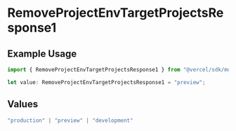 # RemoveProjectEnvTargetProjectsResponse1

## Example Usage

```typescript
import { RemoveProjectEnvTargetProjectsResponse1 } from "@vercel/sdk/models/removeprojectenvop.js";

let value: RemoveProjectEnvTargetProjectsResponse1 = "preview";
```

## Values

```typescript
"production" | "preview" | "development"
```